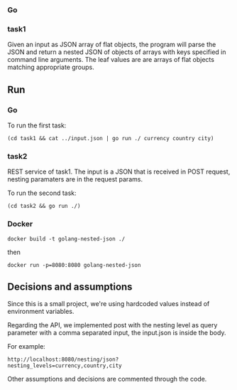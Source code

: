 ### Go 

### task1

Given an input as JSON array of flat objects, the program will parse the JSON and return a nested JSON of objects of arrays with keys specified in command line arguments. The leaf values are are arrays of flat objects matching appropriate groups.

## Run
### Go

To run the first task:
```
(cd task1 && cat ../input.json | go run ./ currency country city)
```

### task2 

REST service of task1. The input is a JSON that is received in POST request, nesting paramaters are in the request params.

To run the second task:
```
(cd task2 && go run ./)
```

### Docker

```
docker build -t golang-nested-json ./
```
then
```
docker run -p=8080:8080 golang-nested-json
```

## Decisions and assumptions

Since this is a small project, we're using hardcoded values instead of environment variables.

Regarding the API, we implemented post with the nesting level as query parameter with a comma separated input, the input.json is inside the body.


For example: 
```
http://localhost:8080/nesting/json?nesting_levels=currency,country,city
```


Other assumptions and decisions are commented through the code.

